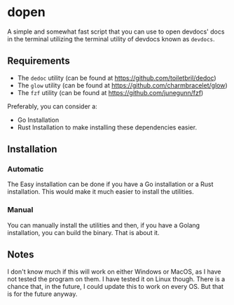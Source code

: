 # dopen
A simple and somewhat fast script that you can use to open devdocs' docs in the terminal utilizing the terminal utility of devdocs known as `devdocs`.

## Requirements
- The `dedoc` utility (can be found at https://github.com/toiletbril/dedoc)
- The `glow` utility (can be found at https://github.com/charmbracelet/glow)
- The `fzf` utility (can be found at https://github.com/junegunn/fzf)

Preferably, you can consider a:
- Go Installation
- Rust Installation
to make installing these dependencies easier.

## Installation

### Automatic

The Easy installation can be done if you have a Go installation or a Rust installation. This would make it much easier to install the utilities.

### Manual

You can manually install the utilities and then, if you have a Golang installation, you can build the binary. That is about it.

## Notes

I don't know much if this will work on either Windows or MacOS, as I have not tested the program on them. I have tested it on Linux though. There is a chance that, in the future, I could update this to work on every OS. But that is for the future anyway.
